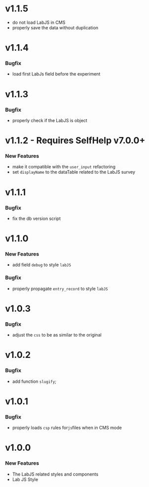 # v1.1.5
 - do not load LabJS in CMS
 - properly save the data without duplication

# v1.1.4
### Bugfix
 - load first LabJs field before the experiment

# v1.1.3
### Bugfix
 - properly check if the LabJS is object

# v1.1.2 - Requires SelfHelp v7.0.0+
### New Features
 - make it compatible with the `user_input` refactoring
 - set `displayName` to the dataTable related to the LabJS survey

# v1.1.1
### Bugfix
 - fix the db version script

# v1.1.0
### New Features
 - add field `debug` to style `labJS`

### Bugfix
 - properly propagate `entry_record` to style `labJS`

# v1.0.3
### Bugfix
 - adjust the `css` to be as similar to the original

# v1.0.2
### Bugfix
 - add function `slugify`;

# v1.0.1
### Bugfix

- properly loads `csp` rules for`js`files when in CMS mode

# v1.0.0
### New Features

 - The LabJS related styles and components
 - Lab JS Style
